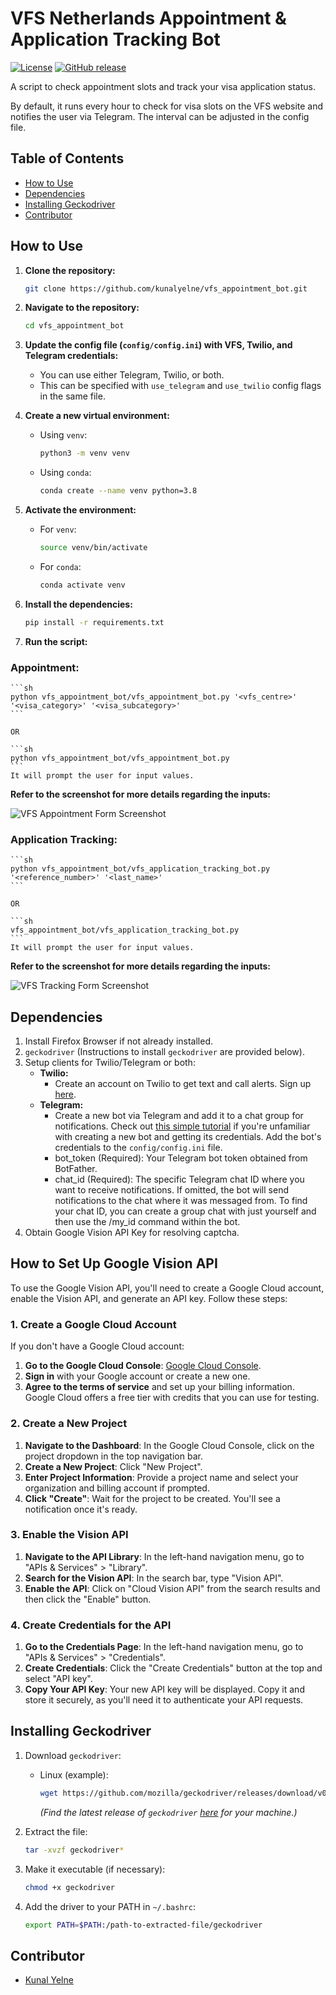 # VFS Netherlands Appointment & Application Tracking Bot

[![License](https://img.shields.io/github/license/kunalyelne/VFS-Helper-Bot)](https://github.com/kunalyelne/VFS-Helper-Bot/blob/main/LICENSE)
[![GitHub release](https://img.shields.io/github/release/kunalyelne/VFS-Helper-Bot)](https://github.com/kunalyelne/VFS-Helper-Bot/releases)

A script to check appointment slots and track your visa application status.

By default, it runs every hour to check for visa slots on the VFS website and notifies the user via Telegram. The interval can be adjusted in the config file.

## Table of Contents

- [How to Use](#how-to-use)
- [Dependencies](#dependencies)
- [Installing Geckodriver](#installing-geckodriver)
- [Contributor](#contributor)

## How to Use

1. **Clone the repository:**
    ```sh
    git clone https://github.com/kunalyelne/vfs_appointment_bot.git
    ```

2. **Navigate to the repository:**
    ```sh
    cd vfs_appointment_bot
    ```

3. **Update the config file (`config/config.ini`) with VFS, Twilio, and Telegram credentials:**
    - You can use either Telegram, Twilio, or both.
    - This can be specified with `use_telegram` and `use_twilio` config flags in the same file.

4. **Create a new virtual environment:**
    - Using `venv`:
      ```sh
      python3 -m venv venv
      ```
    - Using `conda`:
      ```sh
      conda create --name venv python=3.8
      ```

5. **Activate the environment:**
    - For `venv`:
      ```sh
      source venv/bin/activate
      ```
    - For `conda`:
      ```sh
      conda activate venv
      ```

6. **Install the dependencies:**
    ```sh
    pip install -r requirements.txt
    ```

7. **Run the script:**

### Appointment:
    ```sh
    python vfs_appointment_bot/vfs_appointment_bot.py '<vfs_centre>' '<visa_category>' '<visa_subcategory>'
    ```

    OR

    ```sh
    python vfs_appointment_bot/vfs_appointment_bot.py
    ```
    It will prompt the user for input values.

**Refer to the screenshot for more details regarding the inputs:**

![VFS Appointment Form Screenshot](./assets/vfs-appointment-form.png)

### Application Tracking:
    ```sh
    python vfs_appointment_bot/vfs_application_tracking_bot.py '<reference_number>' '<last_name>'
    ```

    OR

    ```sh
    vfs_appointment_bot/vfs_application_tracking_bot.py
    ```
    It will prompt the user for input values.

**Refer to the screenshot for more details regarding the inputs:**

![VFS Tracking Form Screenshot](./assets/vfs-tracking-form.png)

## Dependencies

1. Install Firefox Browser if not already installed.
2. `geckodriver` (Instructions to install `geckodriver` are provided below).
3. Setup clients for Twilio/Telegram or both:
    - **Twilio:**
      - Create an account on Twilio to get text and call alerts. Sign up [here](https://www.twilio.com/try-twilio).
    - **Telegram:**
      - Create a new bot via Telegram and add it to a chat group for notifications. Check out [this simple tutorial](https://medium.com/codex/using-python-to-send-telegram-messages-in-3-simple-steps-419a8b5e5e2) if you're unfamiliar with creating a new bot and getting its credentials. Add the bot's credentials to the `config/config.ini` file.
      - bot_token (Required): Your Telegram bot token obtained from BotFather.
      - chat_id (Required): The specific Telegram chat ID where you want to receive notifications. If omitted, the bot will send notifications to the chat where it was messaged from. To find your chat ID, you can create a group chat with just yourself and then use the /my_id command within the bot.
4. Obtain Google Vision API Key for resolving captcha.

## How to Set Up Google Vision API

To use the Google Vision API, you'll need to create a Google Cloud account, enable the Vision API, and generate an API key. Follow these steps:

### 1. Create a Google Cloud Account

If you don't have a Google Cloud account:

1. **Go to the Google Cloud Console**: [Google Cloud Console](https://console.cloud.google.com/).
2. **Sign in** with your Google account or create a new one.
3. **Agree to the terms of service** and set up your billing information. Google Cloud offers a free tier with credits that you can use for testing.

### 2. Create a New Project

1. **Navigate to the Dashboard**: In the Google Cloud Console, click on the project dropdown in the top navigation bar.
2. **Create a New Project**: Click "New Project".
3. **Enter Project Information**: Provide a project name and select your organization and billing account if prompted.
4. **Click "Create"**: Wait for the project to be created. You'll see a notification once it's ready.

### 3. Enable the Vision API

1. **Navigate to the API Library**: In the left-hand navigation menu, go to "APIs & Services" > "Library".
2. **Search for the Vision API**: In the search bar, type "Vision API".
3. **Enable the API**: Click on "Cloud Vision API" from the search results and then click the "Enable" button.

### 4. Create Credentials for the API

1. **Go to the Credentials Page**: In the left-hand navigation menu, go to "APIs & Services" > "Credentials".
2. **Create Credentials**: Click the "Create Credentials" button at the top and select "API key".
3. **Copy Your API Key**: Your new API key will be displayed. Copy it and store it securely, as you'll need it to authenticate your API requests.

## Installing Geckodriver

1. Download `geckodriver`:
    - Linux (example):
      ```sh
      wget https://github.com/mozilla/geckodriver/releases/download/v0.18.0/geckodriver-v0.18.0-linux64.tar.gz
      ```
      *(Find the latest release of `geckodriver` [here](https://github.com/mozilla/geckodriver/releases) for your machine.)*

2. Extract the file:
    ```sh
    tar -xvzf geckodriver*
    ```

3. Make it executable (if necessary):
    ```sh
    chmod +x geckodriver
    ```

4. Add the driver to your PATH in `~/.bashrc`:
    ```sh
    export PATH=$PATH:/path-to-extracted-file/geckodriver
    ```

## Contributor

- [Kunal Yelne](https://github.com/kunalyelne/)
